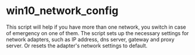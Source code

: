 # win10_network_config

This script will help if you have more than one network, you switch in case of emergency on one of them.
The script sets up the necessary settings for network adapters, such as IP address, dns server, gateway and proxy server. Or resets the adapter's network settings to default.
